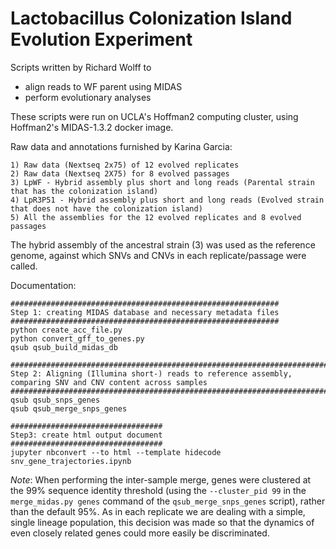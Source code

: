 # Lactobacillus Colonization Island Evolution Experiment

Scripts written by Richard Wolff to 
* align reads to WF parent using MIDAS
* perform evolutionary analyses

These scripts were run on UCLA's Hoffman2 computing cluster, using Hoffman2's MIDAS-1.3.2 docker image. 

Raw data and annotations furnished by Karina Garcia:

    1) Raw data (Nextseq 2x75) of 12 evolved replicates
    2) Raw data (Nextseq 2X75) for 8 evolved passages
    3) LpWF - Hybrid assembly plus short and long reads (Parental strain that has the colonization island)
    4) LpR3P51 - Hybrid assembly plus short and long reads (Evolved strain that does not have the colonization island)
    5) All the assemblies for the 12 evolved replicates and 8 evolved passages 

The hybrid assembly of the ancestral strain (3) was used as the reference genome, against which SNVs and CNVs in each replicate/passage were called. 

Documentation:

```
############################################################
Step 1: creating MIDAS database and necessary metadata files
############################################################
python create_acc_file.py
python convert_gff_to_genes.py
qsub qsub_build_midas_db

############################################################################################################
Step 2: Aligning (Illumina short-) reads to reference assembly, comparing SNV and CNV content across samples
############################################################################################################
qsub qsub_snps_genes
qsub qsub_merge_snps_genes

##################################
Step3: create html output document
##################################
jupyter nbconvert --to html --template hidecode snv_gene_trajectories.ipynb

```

*Note*: When performing the inter-sample merge, genes were clustered at the 99% sequence identity threshold (using the ```--cluster_pid 99``` in the ```merge_midas.py genes``` command of the ```qsub_merge_snps_genes``` script), rather than the default 95%. As in each replicate we are dealing with a simple, single lineage population, this decision was made so that the dynamics of even closely related genes could more easily be discriminated.  

